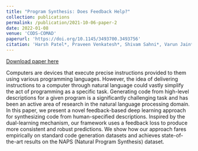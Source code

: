 ```yaml
---
title: "Program Synthesis: Does Feedback Help?"
collection: publications
permalink: /publication/2021-10-06-paper-2
date: 2022-01-08
venue: 'CODS-COMAD'
paperurl: 'https://doi.org/10.1145/3493700.3493756'
citation: 'Harsh Patel*, Praveen Venkatesh*, Shivam Sahni*, Varun Jain*, Mrinal Anand, Mayank Singh. &quot;Program Synthesis: Does Feedback Help?.&quot; ACM India 5th Joint International Conference on Data Science and Management of Data [CODS-COMAD 2022].'
---
```

[Download paper here](https://drive.google.com/file/d/183sO9etJQdPsMMV0w9jVPEBTcTFceLrh/view?usp=sharing)

Computers are devices that execute precise instructions provided to them using various programming languages. However, the idea of delivering instructions to a computer through natural language could vastly simplify the act of programming as a specific task. Generating code from high-level descriptions for a given program is a significantly challenging task and has been an active area of research in the natural language processing domain. In this paper, we present a novel feedback-based deep learning approach for synthesizing code from human-specified descriptions. Inspired by the dual-learning mechanism, our framework uses a feedback loss to produce more consistent and robust predictions. We show how our approach fares empirically on standard code generation datasets and achieves state-of-the-art results on the NAPS (Natural Program Synthesis) dataset.